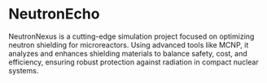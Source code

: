 # NeutronEcho
NeutronNexus is a cutting-edge simulation project focused on optimizing neutron shielding for microreactors. Using advanced tools like MCNP, it analyzes and enhances shielding materials to balance safety, cost, and efficiency, ensuring robust protection against radiation in compact nuclear systems.
